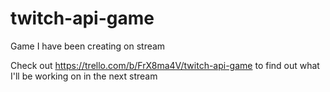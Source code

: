 # twitch-api-game
Game I have been creating on stream

Check out https://trello.com/b/FrX8ma4V/twitch-api-game to find out what I'll be working on in the next stream
